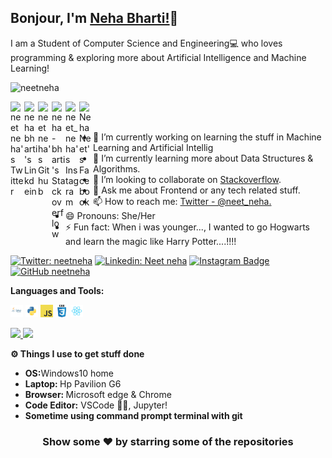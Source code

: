 ## Bonjour, I'm [Neha Bharti!](http://www.nehabharti.in)👋
I am a Student of Computer Science and Engineering💻 who loves programming & exploring more about Artificial Intelligence and Machine Learning!


<p align="left"> <img src="https://komarev.com/ghpvc/?username=neetneha&label=Profile views&color=green&style=plastic" alt="neetneha" /> </p>
<a href="https://twitter.com/neet_neha">
  <img align="left" alt="neet neha's Twitter" width="22px" src="https://cdn.jsdelivr.net/npm/simple-icons@v3/icons/twitter.svg" />
</a>
<a href="https://www.linkedin.com/in/neha-bharti-373756210/">
  <img align="left" alt="neha bharti's Linkdein" width="22px" src="https://cdn.jsdelivr.net/npm/simple-icons@v3/icons/linkedin.svg" />
</a>
<a href="https://github.com/neetneha/">
  <img align="left" alt="neet neha's Github" width="22px" src="https://cdn.jsdelivr.net/npm/simple-icons@v3/icons/github.svg" />
</a>
<a href="https://stackoverflow.com/users/15405780/neha-bharti?tab=profile">
  <img align="left" alt="neha-bharti's Stackoverflow" width="22px" src="https://cdn.jsdelivr.net/npm/simple-icons@v3/icons/stackoverflow.svg" />
</a>
<a href="https://www.instagram.com/neet_neha/">
  <img align="left" alt="neet_neha's Instagram" width="22px" src="https://cdn.jsdelivr.net/npm/simple-icons@v3/icons/instagram.svg" />
</a>	
<a href="https://www.facebook.com/profile.php?id=neha.neet.5">
  <img align="left" alt="Neha Neet's Facebook" width="22px" src="https://cdn.jsdelivr.net/npm/simple-icons@v3/icons/facebook.svg" />
</a>
<br/>
<br/>


- 🔭 I’m currently working on learning the stuff in Machine Learning and Artificial Intellig
- 🌱 I’m currently learning more about Data Structures & Algorithms.
- 👯 I’m looking to collaborate on [Stackoverflow](https://stackoverflow.com/users/15405780/neha-bharti?tab=profile).
- 💬 Ask me about Frontend or any tech related stuff.
- 📫 How to reach me: [Twitter - @neet_neha.](https://twitter.com/neet_neha) 
- 😄 Pronouns: She/Her          
- ⚡ Fun fact: When i was younger..., I wanted to go Hogwarts and learn the magic like Harry Potter....!!!!         
 
[![Twitter: neetneha](https://img.shields.io/twitter/follow/neet_neha?style=social)](https://twitter.com/neet_neha)
[![Linkedin: Neet neha](https://img.shields.io/badge/-neha_bharti-blue?style=flat-square&logo=Linkedin&logoColor=white&link=https://www.linkedin.com/in/neha-bharti-373756210/)](https://www.linkedin.com/in/neha-bharti-373756210/)
[![Instagram Badge](https://img.shields.io/badge/-Instagram-e4405f?style=flat-square&logo=Instagram&logoColor=white)](https://www.instagram.com/neet_neha/) 
[![GitHub neetneha](https://img.shields.io/github/followers/neetneha?label=follow&style=social)](https://github.com/neetneha)

 **Languages and Tools:**  

<code><img height="20" src="https://raw.githubusercontent.com/github/explore/80688e429a7d4ef2fca1e82350fe8e3517d3494d/topics/java/java.png"></code>
<code><img height="20" src="https://raw.githubusercontent.com/github/explore/80688e429a7d4ef2fca1e82350fe8e3517d3494d/topics/python/python.png"></code>
<code><img height="20" src="https://raw.githubusercontent.com/github/explore/80688e429a7d4ef2fca1e82350fe8e3517d3494d/topics/javascript/javascript.png"></code>
<code><img height="20" src="https://raw.githubusercontent.com/github/explore/80688e429a7d4ef2fca1e82350fe8e3517d3494d/topics/css/css.png"></code>
<code><img height="20" src="https://raw.githubusercontent.com/github/explore/80688e429a7d4ef2fca1e82350fe8e3517d3494d/topics/react/react.png"></code>   

<a href="https://github.com/neetneha">
 <img height="160em" src="https://github-readme-stats.vercel.app/api?username=neetneha&show_icons=true&hide_border=true" />
<img height="145em" src="https://github-readme-stats.vercel.app/api/top-langs/?username=neetneha&exclude_repo=KNN-Image-Classification&show_icons=true&hide_border=true&layout=compact&langs_count=6"/>
</a>


  <b>⚙️ Things I use to get stuff done</b></summary>
  	<ul>
  	    <li><b>OS:</b>Windows10 home</li>
	    <li><b>Laptop: </b> Hp Pavilion G6</li>
  	    <li><b>Browser: </b> Microsoft edge & Chrome</li>
	    <li><b>Code Editor:</b> VSCode 🖤🖤, Jupyter!</li>
	<li><b>Sometime using command prompt terminal with git</li>
	</ul>	

<div align="center">

### Show some ❤️ by starring some of the repositories

</div>












